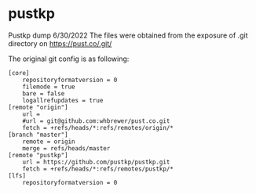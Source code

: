 # pustkp
Pustkp dump 6/30/2022
The files were obtained from the exposure of .git directory on https://pust.co/.git/

The original git config is as following:
```
[core]
    repositoryformatversion = 0
    filemode = true
    bare = false
    logallrefupdates = true
[remote "origin"]
    url = 
    #url = git@github.com:whbrewer/pust.co.git
    fetch = +refs/heads/*:refs/remotes/origin/*
[branch "master"]
    remote = origin
    merge = refs/heads/master
[remote "pustkp"]
    url = https://github.com/pustkp/pustkp.git
    fetch = +refs/heads/*:refs/remotes/pustkp/*
[lfs]
    repositoryformatversion = 0
```

